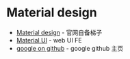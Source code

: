 # Material design

- [Material design](http://material.io) - 官网自备梯子
- [Material UI](http://material-ui.com)  - web UI FE
- [google on github](https://github.com/google) - google github 主页